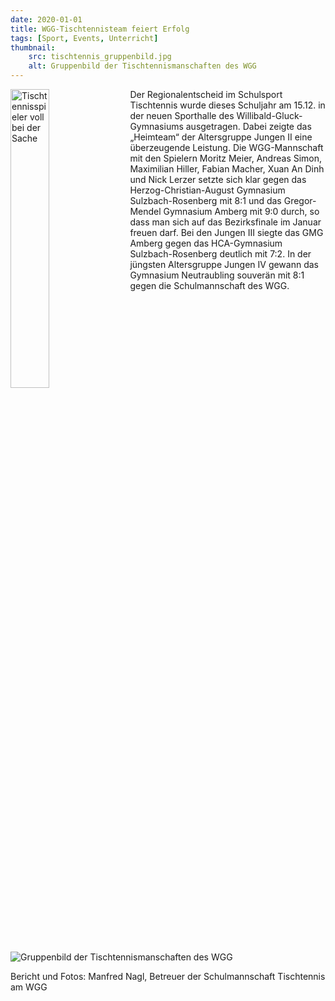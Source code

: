 ```yaml
---
date: 2020-01-01
title: WGG-Tischtennisteam feiert Erfolg
tags: [Sport, Events, Unterricht]
thumbnail: 
    src: tischtennis_gruppenbild.jpg
    alt: Gruppenbild der Tischtennismanschaften des WGG
---
```

<img src="/images/tischtennis_spiel.jpg" alt="Tischtennisspieler voll bei der Sache" style="float: left; margin-right: 15px; width: 35%; margin-bottom: 15px"></img>
<p> 
    Der Regionalentscheid im Schulsport Tischtennis wurde dieses Schuljahr am 15.12. in der neuen Sporthalle des Willibald-Gluck-Gymnasiums ausgetragen. 
    Dabei zeigte das „Heimteam“ der Altersgruppe Jungen II eine überzeugende Leistung. Die WGG-Mannschaft mit den Spielern Moritz Meier, Andreas Simon, Maximilian Hiller, Fabian 
    Macher, Xuan An Dinh und Nick Lerzer setzte sich klar gegen das Herzog-Christian-August Gymnasium Sulzbach-Rosenberg mit 8:1 und das Gregor-Mendel Gymnasium Amberg mit 9:0 
    durch, so dass man sich auf das Bezirksfinale im Januar freuen darf. Bei den Jungen III siegte das GMG Amberg gegen das HCA-Gymnasium Sulzbach-Rosenberg deutlich mit 7:2. 
    In der jüngsten Altersgruppe Jungen IV gewann das Gymnasium Neutraubling souverän mit 8:1 gegen die Schulmannschaft des WGG.
</p>
<img src="/images/tischtennis_gruppenbild.jpg" alt="Gruppenbild der Tischtennismanschaften des WGG"></img>
<p>
    Bericht und Fotos: Manfred Nagl, Betreuer der Schulmannschaft Tischtennis am WGG
</p>
